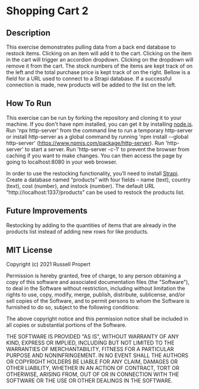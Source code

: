 # Shopping Cart 2

## Description
This exercise demonstrates pulling data from a back end database to restock items. Clicking on an item will add it to the cart. Clicking on the item in the cart will trigger an accordion dropdown. Clicking on the dropdown will remove it from the cart. The stock numbers of the items are kept track of on the left and the total purchase price is kept track of on the right. Bellow is a field for a URL used to connect to a Strapi database. If a successful connection is made, new products will be added to the list on the left.

## How To Run
This exercise can be run by forking the repository and cloning it to your machine. If you don't have npm installed, you can get it by installing [node.js](https://nodejs.org/en/download/). Run 'npx http-server' from the command line to run a temporary http-server or install http-server as a global command by running 'npm install --global http-server' (https://www.npmjs.com/package/http-server). Run 'http-server' to start a server. Run 'http-server -c-1' to prevent the browser from caching if you want to make changes. You can then access the page by going to localhost:8080 in your web browser.

In order to use the restocking functionality, you’ll need to install [Strapi](https://strapi.io/documentation/developer-docs/latest/getting-started/quick-start.html#_1-install-strapi-and-create-a-new-project). Create a database named “products” with four fields – name (text), country (text), cost (number), and instock (number). The default URL “http://localhost:1337/products” can be used to restock the products list.

## Future Improvements
Restocking by adding to the quantities of items that are already in the products list instead of adding new rows for like products.

## MIT License
Copyright (c) 2021 Russell Propert

Permission is hereby granted, free of charge, to any person obtaining a copy
of this software and associated documentation files (the "Software"), to deal
in the Software without restriction, including without limitation the rights
to use, copy, modify, merge, publish, distribute, sublicense, and/or sell
copies of the Software, and to permit persons to whom the Software is
furnished to do so, subject to the following conditions:

The above copyright notice and this permission notice shall be included in all
copies or substantial portions of the Software.

THE SOFTWARE IS PROVIDED "AS IS", WITHOUT WARRANTY OF ANY KIND, EXPRESS OR
IMPLIED, INCLUDING BUT NOT LIMITED TO THE WARRANTIES OF MERCHANTABILITY,
FITNESS FOR A PARTICULAR PURPOSE AND NONINFRINGEMENT. IN NO EVENT SHALL THE
AUTHORS OR COPYRIGHT HOLDERS BE LIABLE FOR ANY CLAIM, DAMAGES OR OTHER
LIABILITY, WHETHER IN AN ACTION OF CONTRACT, TORT OR OTHERWISE, ARISING FROM,
OUT OF OR IN CONNECTION WITH THE SOFTWARE OR THE USE OR OTHER DEALINGS IN THE
SOFTWARE.

